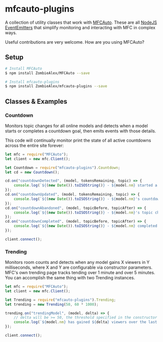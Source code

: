 # mfcauto-plugins
A collection of utility classes that work with [MFCAuto](https://github.com/ZombieAlex/MFCAuto).  These are all [NodeJS EventEmitters](https://nodejs.org/api/events.html#events_class_eventemitter) that simplify monitoring and interacting with MFC in complex ways.

Useful contributions are very welcome.  How are you using MFCAuto?

## Setup
```bash
# Install MFCAuto
$ npm install ZombieAlex/MFCAuto --save

# Install mfcauto-plugins
$ npm install ZombieAlex/mfcauto-plugins --save
```

## Classes & Examples

### Countdown
Monitors topic changes for all online models and detects when a model starts or completes a countdown goal, then emits events with those details.

This code will continually monitor print the state of all active countdowns across the entire site forever:
```javascript
let mfc = require("MFCAuto");
let client = new mfc.Client();

let Countdown = require("mfcauto-plugins").Countdown;
let cd = new Countdown();

cd.on("countdownDetected", (model, tokensRemaining, topic) => {
    console.log(`${(new Date()).toISOString()} - ${model.nm} started a countdown, ${tokensRemaining} remaining. \n\tTopic: ${topic}\n`);
});
cd.on("countdownUpdated", (model, tokensRemaining, topic) => {
    console.log(`${(new Date()).toISOString()} - ${model.nm}'s countdown has updated, ${tokensRemaining} remaining. \n\tTopic: ${topic}\n`);
});
cd.on("countdownAbandoned", (model, topicBefore, topicAfter) => {
    console.log(`${(new Date()).toISOString()} - ${model.nm}'s topic changed such that we are no longer tracking a countdown. \n\tTopic was: ${topicBefore} \n\tNow: ${topicAfter}\n`);
});
cd.on("countdownCompleted", (model, topicBefore, topicAfter) => {
    console.log(`${(new Date()).toISOString()} - ${model.nm} completed her countdown! \n\tTopic was: ${topicBefore} \n\tNow: ${topicAfter}\n`);
});

client.connect();
```

### Trending
Monitors room counts and detects when any model gains X viewers in Y milliseconds, where X and Y are configurable via constructor parameters. MFC's own trending page tracks tending over 1 minute and over 5 minutes. You can accomplish the same thing with two Trending instances.
```javascript
let mfc = require("MFCAuto");
let client = new mfc.Client();

let Trending = require("mfcauto-plugins").Trending;
let trending = new Trending(50, 60 * 1000);

trending.on("trendingModel", (model, delta) => {
    // delta will be >= 50, the threshold specified in the constructor
    console.log(`${model.nm} has gained ${delta} viewers over the last 60 seconds`);
});

client.connect();
```
